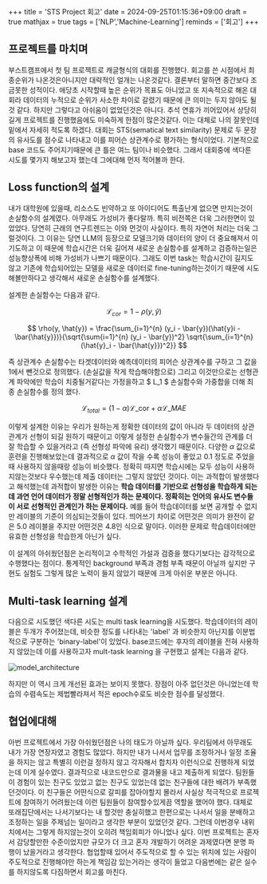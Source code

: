 +++
title = 'STS Project 회고'
date = 2024-09-25T01:15:36+09:00
draft = true
mathjax = true
tags = ['NLP','Machine-Learning']
reminds = ['회고']
+++

## 프로젝트를 마치며

부스트캠프에서 첫 팀 프로젝트로 캐글형식의 대회를 진행했다. 회고를 쓴 시점에서 최종순위가 나온것은아니지만 
대략적인 얼개는 나온것같다. 결론부터 말하면 중간보다 조금못한 성적이다. 애당초 시작할때 높은 순위가 목표도 아니었고 
또 지속적으로 해온 대회라 데이터의 누적으로 순위가 사소한 차이로 갈렸기 때문에 큰 의미는 두지 않아도 될것 같다. 
하지만 그렇다고 아쉬움이 없었던것은 아니다. 추석 연휴가 끼어있어서 상당히 길게 프로젝트를 진행했음에도 미숙하게 한점이 
많은것같다. 이는 대체로 나의 잘못인데 밑에서 자세히 적도록 하겠다. 
대회는 STS(sematical text similarity) 문제로 두 문장의 유사도를 점수로 나타내고 이를 피어슨 상관계수로 평가하는 
형식이었다. 기본적으로 base 코드도 주어지기때문에 큰 틀은 여느 팀이나 비슷했다. 그래서 대회중에 색다른 시도를 몇가지 
해보고자 했는데 그에대해 먼저 적어볼까 한다.

## Loss function의 설계

내가 대학원에 있을때, 리소스도 빈약하고 또 아이디어도 특출난게 없으면 만지는것이 손실함수의 설계였다. 아무래도 가성비가 
좋다랄까. 특히 비전쪽은 더욱 그러한면이 있었었다. 당연히 근래의 연구트렌드는 이와 먼것이 사실이다. 특히 자연어 처리는 더욱 
그럴것이다. 그 이유는 당연 LLM의 등장으로 모델크기와 데이터의 양이 더 중요해져서 이기도하고 이 때문에 학습시간은 더욱 길어져 
새로운 손실함수를 설계하고 검증하는일은 성능향상폭에 비해 가성비가 나쁘기 때문이다. 그래도 이번 task는 학습시간이 길지도 않고 
기존에 학습되어있는 모델을 새로운 데이터로 fine-tuning하는것이기 때문에 시도해볼만하다고 생각해서 새로운 손실함수를 설계했다. 

설계한 손실함수는 다음과 같다.

$$\mathcal{L}_{cor} = 1 - \rho(y, \hat{y})$$ 

$$ \rho(y, \hat{y}) = \frac{\sum_{i=1}^{n} (y_i - \bar{y})(\hat{y}i - \bar{\hat{y}})}{\sqrt{\sum{i=1}^{n} (y_i - \bar{y})^2} \sqrt{\sum_{i=1}^{n} (\hat{y}_i - \bar{\hat{y}})^2}} $$ 

즉 상관계수 손실함수는 타겟데이터와 예측데이터의 피어슨 상관계수를 구하고 그 값을 1에서 뺀것으로 정의했다. (손실값을 작게 학습해야함으로)
그리고 이것만으로는 선형관계 파악에만 학습이 치중될거같다는 가정을하고 $ L_1 $ 손실함수와 가중합을 더해 최종 손실함수를 정의 했다. 

$$ \mathcal{L}_{total} = (1-\alpha)\mathcal{L}\_{\text{cor}} + \alpha\mathcal{L}\_{MAE} $$ 



이렇게 설계한 이유는 우리가 원하는게 정확한 데이터의 값이 아니라 두 데이터의 상관관계가 선형이 되길 원하기 때문이고 이렇게 설정한 손실함수가 
변수들간의 관계를 더 잘 학습할 수 있을거라고 (즉 선형성 파악에 유리) 생각했기 때문이다. 다양한 $\alpha$ 값으로 훈련을 진행해보았는데 결과적으로
$\alpha$ 값이 작을 수록 성능이 좋았고 0.1 정도로 주었을때 사용하지 않을때랑 성능이 비슷했다. 정확히 따지면 학습시에는 모두 성능이 사용하지않는것보다
우수했는데 제출 데이터는 그렇지 않았던 것이다. 이는 과적합이 발생했다고 해석했는데 과적합이 발생한 이유는 __학습 데이터를 기반으로 선형성을 학습하게 되는데
과연 언어 데이터가 정말 선형적인가 하는 문제이다. 정확히는 언어의 유사도 변수들이 서로 선형적인 관계인가 하는 문제이다.__ 예를 들어 학습데이터를 보면 
공개할 수 없지만 레이블의 기준이 의심되는것들이 있다. 띄어쓰기 차이로 어떤것은 의미가 완전이 같은 5.0 레이블을 주지만 어떤것은 4.8인 식으로 말이다. 
이러한 문제로 학습데이터에만 유효한 선형성을 학습한게 아닌가 싶다. 

이 설계의 아쉬웠던점은 논리적이고 수학적인 가설과 검증을 했다기보다는 감각적으로 수행했다는 점이다. 통계적인 background 부족과 경험 부족 때문이 아닐까 싶지만
구현도 실험도 그렇게 많은 노력이 들지 않았기 때문에 크게 아쉬운 부분은 아니다.


## Multi-task learning 설계 

다음으로 시도했던 색다른 시도는 multi task learning을 시도했다. 학습데이터의 레이블은 두개가 주어졌는데, 비슷한 정도를 나타내는 'label' 과
비슷한지 아닌지를 이분법적으로 구분하는 'binary-label'이 있었다. base코드에는 후자의 레이블을 전혀 사용하지 않았는데 이를 사용하고자 mult-task learning
을 구현했고 설계는 다음과 같다.

![model_architecture](/img/STS_Project_img1.png)

하지만 이 역시 크게 개선된 효과는 보이지 못했다. 장점이 아주 없던것은 아니었는데 학습의 수렴속도는 제법빨라져서 적은 epoch수로도 비슷한 점수를
달성했다.

## 협업에대해
아번 프로젝트에서 가장 아쉬웠던점은 나의 태도가 아닐까 싶다. 
우리팀에서 아무래도 내가 가장 연장자였고 경험도 많았다. 하지만 내가 나서서 업무를 조정하거나 일정 조율을 하지는 않고 특별히
이런걸 정하지 않고 각자해서 합치자 이런식으로 진행하게 되었는데 이게 실수였다. 결과적으로 내코드만으로 결과물을 내고 제출하게 되었다.
팀원들이 경험이 있는 친구도 있었고 없는 친구도 있었는데 없는 친구들에 대한 배려가 부족했던것이다. 이 친구들은 어떤식으로 갈피를
잡아야할지 몰라서 사실상 적극적으로 프로젝트에 참여하기 어려웠는데 이런 팀원들이 참여할수있게끔 역할을 했어야 했다. 
대체로 또래집단에서는 나서기보다는 내 할것만 충실히했고 한편으로는 나서서 일을 분배하고 조정하는 일을 주제넘는 일이라고
생각한 부분이 있었던것 같다. 그런데 이번경우 내위치에서는 그렇게 하지않는것이 오히려 책임회피가 아니었나 싶다. 
이번 프로젝트는 혼자서 감당할만한 수준이었지만 규모가 더 크고 혼자 개발하기 어려운 과제였다면 분명 파행이 났을거라고
생각한다. 협업할때 있어서 주도적으로 할 수 있는 위치에 있는 사람이 주도적으로 진행해야만 하는게 책임감 있는거라는
생각이 들었고 다음번에는 같은 실수를 하지않도록 다짐하면서 회고를 마친다.
